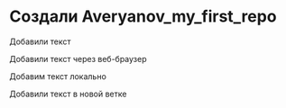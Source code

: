 # Создали Averyanov_my_first_repo

Добавили текст

Добавили текст через веб-браузер

Добавим текст локально

Добавили текст в новой ветке

